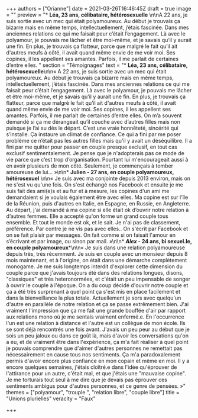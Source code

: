 +++
authors = ["Orianne"]
date = 2021-03-26T16:46:45Z
draft = true
image = ""
preview = "* **Léa, 23 ans, célibataire, hétérosexuelle** \n\nA 22 ans, je suis sortie avec un mec qui était polyamoureux. Au début je trouvais ça bizarre mais en même temps, intellectuellement, j’étais fascinée. Dans mes anciennes relations ce qui me faisait peur c’était l’engagement. Là avec le polyamour, je pouvais me lâcher et être moi-même, et je savais qu’il y aurait une fin. En plus, je trouvais ça flatteur, parce que malgré le fait qu’il ait d'autres meufs à côté, il avait quand même envie de me voir moi. Ses copines, il les appellent ses amantes. Parfois, il me parlait de certaines d’entre elles. "
section = "Témoignages"
text = "* **Léa, 23 ans, célibataire, hétérosexuelle**\n\n« A 22 ans, je suis sortie avec un mec qui était polyamoureux. Au début je trouvais ça bizarre mais en même temps, intellectuellement, j’étais fascinée. Dans mes anciennes relations ce qui me faisait peur c’était l’engagement. Là avec le polyamour, je pouvais me lâcher et être moi-même, et je savais qu’il y aurait une fin. En plus, je trouvais ça flatteur, parce que malgré le fait qu’il ait d'autres meufs à côté, il avait quand même envie de me voir moi. Ses copines, il les appellent ses amantes. Parfois, il me parlait de certaines d’entre elles. On m’a souvent demandé si ça me dérangeait qu’il couche avec d’autres filles mais non puisque je l’ai su dès le départ. C’est une vraie honnêteté, sincérité qui s’installe. Ça instaure un climat de confiance. Ce qui a fini par me poser problème ce n’était pas les autres filles mais qu'il y avait un déséquilibre. Il a fini par me quitter pour passer en couple presque exclusif, en tout cas exclusif sentimentalement. Je pense que je n'adopterais pas ce mode de vie parce que c’est trop d’organisation. Pourtant lui m'encourageait aussi à en avoir plusieurs de mon côté. Seulement, je commençais à tomber amoureuse de lui... »\n\n* **Julien - 27 ans, en couple polyamoureux, hétérosexuel** \n\n« Je suis avec ma conjointe depuis 2013 environ, mais on ne s'est vu qu'une fois. On s'est échangé nos Facebook et ensuite je me suis fait des ami(e)s et au fur et à mesure, les copines d'un ami me demandaient si je voulais également être avec elles. Ma copine est sur l'île de la Réunion, puis d'autres en Italie, en Espagne, en Russie, en Angleterre. Au départ,  j'ai demandé à ma copine si elle était ok d’ouvrir notre relation à d’autres femmes. Elle a accepté qu'on forme un grand couple tous ensemble. Et tout le monde est ok, et le sait.  Je n'ai pas de classement, préférence. Par contre je ne vis pas avec elles.. On s'écrit par Facebook et on se fait plaisir par messages. On fait comme si on faisait l'amour en s’écrivant et par image, ou sinon par mail. »\n\n* **_Alex_ - 24 ans, bi sexuel.le, en couple polyamoureux***\n\n« Je suis dans une relation polyamoureuse depuis très, très récemment. Je suis en couple avec un monsieur depuis 8 mois maintenant, et à l'origine, on était dans une démarche complètement monogame. Je me suis longtemps interdit d'explorer cette dimension du couple parce que j'avais toujours été dans des relations longues, disons, \"classiques\" et très heteronormées, et c'était un peu impensable de songer à ouvrir le couple à l'époque. On a du coup décidé d'ouvrir notre couple et ça a été très surprenant à quel point ça s'est mis en place facilement et dans la bienveillance la plus totale. Actuellement je sors avec quelqu'un d'autre en parallèle de notre relation et ça se passe extrêmement bien. J'ai vraiment l'impression que ça me fait une grande bouffée d'air par rapport aux relations mono où je me sentais vraiment enfermé.e. En l'occurrence l'un est une relation à distance et l'autre est un collègue de mon école. Ils se sont déjà rencontrés une fois avant. J'avais un peu peur au début que je sois un peu jaloux ou dans ce goût là, mais d'avoir les conversations qu'on a eu, et de vraiment être dans l'expérience, ça m'a fait réaliser à quel point je pouvais comprendre que d'aimer d'autres personnes ne remettait pas nécessairement en cause tous nos sentiments. Ça m'a paradoxalement permis d'avoir encore plus confiance en mon copain et même en moi. Il y a encore quelques semaines, j'étais cloîtré.e dans l'idée qu'éprouver de l'attirance pour un autre, c'était mal, et que j'étais une \"mauvaise copine\". Je me torturais tout seul à me dire que je devais pas éprouver ces sentiments ambigus pour d'autres personnes, et ce genre de pensées. »"
themes = ["polyamour", "trouple ", "relation libre", "couple libre"]
title = "Unions plurielles"
veracity = "Faux"

+++

